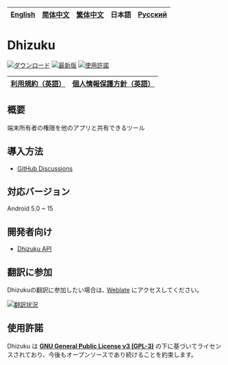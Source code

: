 [English](README.md) | [简体中文](README_zh_rCN.md) | [繁体中文](README_zh_Hant.md) | 日本語 | [Русский](README_ru.md)
|-|-|-|-|-|


# Dhizuku

[![ダウンロード](https://img.shields.io/github/downloads/iamr0s/Dhizuku/total?label=ダウンロード)](https://github.com/iamr0s/Dhizuku/releases)
[![最新版](https://img.shields.io/github/v/release/iamr0s/Dhizuku?label=最新版)](https://github.com/iamr0s/Dhizuku/releases/latest)
[![使用許諾](https://img.shields.io/github/license/iamr0s/Dhizuku?label=使用許諾)](https://github.com/iamr0s/Dhizuku/blob/main/LICENSE)

| [**利用規約**（英語）](TERMS.md) | [**個人情報保護方針**（英語）](PRIVACY.md) |
|-|-|

## 概要

端末所有者の権限を他のアプリと共有できるツール

## 導入方法

- [GitHub Discussions](https://github.com/iamr0s/Dhizuku/discussions/19)

## 対応バージョン

Android 5.0 ~ 15

## 開発者向け

- [Dhizuku API](https://github.com/iamr0s/Dhizuku-API.git)

## 翻訳に参加

Dhizukuの翻訳に参加したい場合は､ [Weblate](https://hosted.weblate.org/engage/dhizuku/) にアクセスしてください。

[![翻訳状況](https://hosted.weblate.org/widgets/dhizuku/-/multi-auto.svg)](https://hosted.weblate.org/engage/dhizuku/)

## 使用許諾

Dhizuku は [**GNU General Public License v3 (GPL-3)**](http://www.gnu.org/copyleft/gpl.html) の下に基づいてライセンスされており、今後もオープンソースであり続けることを約束します。
